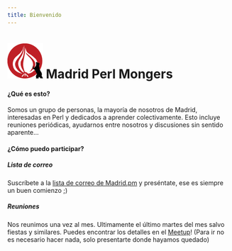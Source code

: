 ```yaml
---
title: Bienvenido
---
```


# ![madrid-pm logo](/static/madrid-pm.png "Madrid PM Logo") Madrid Perl Mongers

#### ¿Qué es esto?

Somos un grupo de personas, la mayoría de nosotros de Madrid, interesadas en Perl y dedicados a aprender colectivamente. Esto incluye reuniones periódicas, ayudarnos entre nosotros y discusiones sin sentido aparente...

#### ¿Cómo puedo participar?

##### Lista de correo

Suscríbete a la [lista de correo de Madrid.pm](http://mail.pm.org/mailman/listinfo/madrid-pm) y preséntate, ese es siempre un buen comienzo ;)

##### Reuniones

Nos reunimos una vez al mes. Ultimamente el último martes del mes salvo fiestas y similares. Puedes encontrar los detalles en el [Meetup](http://www.meetup.com/Madrid-Perl-Mongers/)! (Para ir no es necesario hacer nada, solo presentarte donde hayamos quedado)


